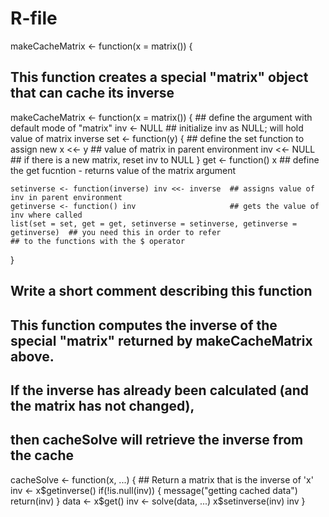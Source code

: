 # R-file
makeCacheMatrix <- function(x = matrix()) {
  ## This function creates a special "matrix" object that can cache its inverse
  makeCacheMatrix <- function(x = matrix()) { ## define the argument with default mode of "matrix"
    inv <- NULL                             ## initialize inv as NULL; will hold value of matrix inverse 
    set <- function(y) {                    ## define the set function to assign new 
      x <<- y                             ## value of matrix in parent environment
      inv <<- NULL                        ## if there is a new matrix, reset inv to NULL
    }
    get <- function() x                     ## define the get fucntion - returns value of the matrix argument
    
    setinverse <- function(inverse) inv <<- inverse  ## assigns value of inv in parent environment
    getinverse <- function() inv                     ## gets the value of inv where called
    list(set = set, get = get, setinverse = setinverse, getinverse = getinverse)  ## you need this in order to refer 
    ## to the functions with the $ operator
  }
  ## Write a short comment describing this function
  ## This function computes the inverse of the special "matrix" returned by makeCacheMatrix above.
  ## If the inverse has already been calculated (and the matrix has not changed),
  ## then cacheSolve will retrieve the inverse from the cache
  cacheSolve <- function(x, ...) {
    ## Return a matrix that is the inverse of 'x'
    inv <- x$getinverse()
    if(!is.null(inv)) {
      message("getting cached data")
      return(inv)
    }
    data <- x$get()
    inv <- solve(data, ...)
    x$setinverse(inv)
    inv
  }
